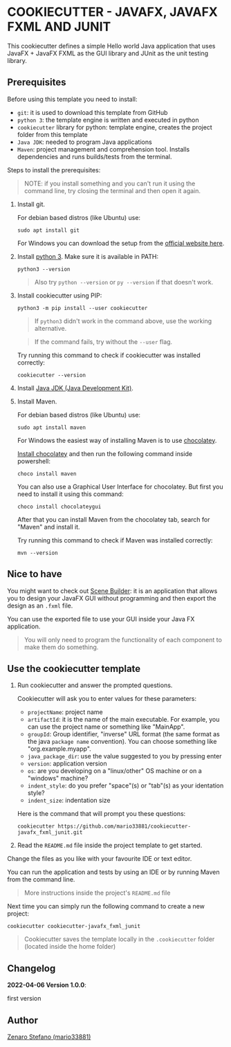 # COOKIECUTTER - JAVAFX, JAVAFX FXML AND JUNIT

This cookiecutter defines a simple Hello world Java application
that uses JavaFX + JavaFX FXML as the GUI library and JUnit as the unit testing library.

## Prerequisites

Before using this template you need to install:
* ```git```: it is used to download this template from GitHub
* ```python 3```: the template engine is written and executed in python
* ```cookiecutter``` library for python: template engine, creates the project folder from this template
* ```Java JDK```: needed to program Java applications
* ```Maven```: project management and comprehension tool. Installs dependencies and runs builds/tests from the terminal.

Steps to install the prerequisites:
> NOTE: if you install something and you can't run it using the command line, try closing the terminal and then open it again.

1. Install git.

    For debian based distros (like Ubuntu) use:
    ```
    sudo apt install git
    ```

    For Windows you can download the setup from the [official website here](https://git-scm.com/downloads).

2. Install [python 3](https://www.python.org/). Make sure it is available in PATH:

    ```
    python3 --version
    ```
    > Also try ```python --version``` or ```py --version``` if that doesn't work.

3. Install cookiecutter using PIP:

    ```
    python3 -m pip install --user cookiecutter
    ```
    > If ```python3``` didn't work in the command above, use the working alternative.

    > If the command fails, try without the ```--user``` flag.

    Try running this command to check if cookiecutter was installed correctly:
    ```
    cookiecutter --version
    ```

4. Install [Java JDK (Java Development Kit)](https://www.oracle.com/java/technologies/downloads/).

5. Install Maven.

    For debian based distros (like Ubuntu) use:
    ```
    sudo apt install maven
    ```

    For Windows the easiest way of installing Maven is to use [chocolatey](https://chocolatey.org/).

    [Install chocolatey](https://chocolatey.org/install) and then run the following command inside powershell:
    ```
    choco install maven
    ```

    You can also use a Graphical User Interface for chocolatey. But first you need to install it using this command:
    ```
    choco install chocolateygui
    ```
    After that you can install Maven from the chocolatey tab, search for "Maven" and install it.

    Try running this command to check if Maven was installed correctly:
    ```
    mvn --version
    ```

## Nice to have

You might want to check out [Scene Builder](https://gluonhq.com/products/scene-builder/): it is an application that allows you to design your JavaFX GUI
without programming and then export the design as an ```.fxml``` file.

You can use the exported file to use your GUI inside your Java FX application.
> You will only need to program the functionality of each component to make them do something.

## Use the cookiecutter template

1. Run cookiecutter and answer the prompted questions.

    Cookiecutter will ask you to enter values for these parameters:
    * ```projectName```: project name
    * ```artifactId```: it is the name of the main executable. For example, you can use the project name or something like "MainApp".
    * ```groupId```: Group identifier, "inverse" URL format (the same format as the java ```package name``` convention). You can choose something like "org.example.myapp".
    * ```java_package_dir```: use the value suggested to you by pressing enter
    * ```version```: application version
    * ```os```: are you developing on a "linux/other" OS machine or on a "windows" machine?
    * ```indent_style```: do you prefer "space"(s) or "tab"(s) as your identation style?
    * ```indent_size```: indentation size

    Here is the command that will prompt you these questions:
    ```
    cookiecutter https://github.com/mario33881/cookiecutter-javafx_fxml_junit.git
    ```

2. Read the ```README.md``` file inside the project template to get started.

Change the files as you like with your favourite IDE or text editor.

You can run the application and tests by using an IDE or by running Maven from the command line.
> More instructions inside the project's ```README.md``` file

Next time you can simply run the following command to create a new project:
```
cookiecutter cookiecutter-javafx_fxml_junit
```
> Cookiecutter saves the template locally in the ```.cookiecutter``` folder (located inside the home folder)

## Changelog

**2022-04-06 Version 1.0.0**:

first version

## Author
[Zenaro Stefano (mario33881)](https://github.com/mario33881)
